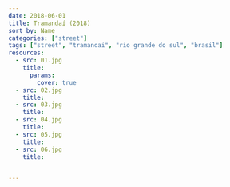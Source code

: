 ```yaml
---
date: 2018-06-01
title: Tramandaí (2018)
sort_by: Name
categories: ["street"]
tags: ["street", "tramandai", "rio grande do sul", "brasil"]
resources:
  - src: 01.jpg
    title: 
      params:
        cover: true
  - src: 02.jpg
    title: 
  - src: 03.jpg
    title: 
  - src: 04.jpg
    title: 
  - src: 05.jpg
    title: 
  - src: 06.jpg
    title: 


---
```

